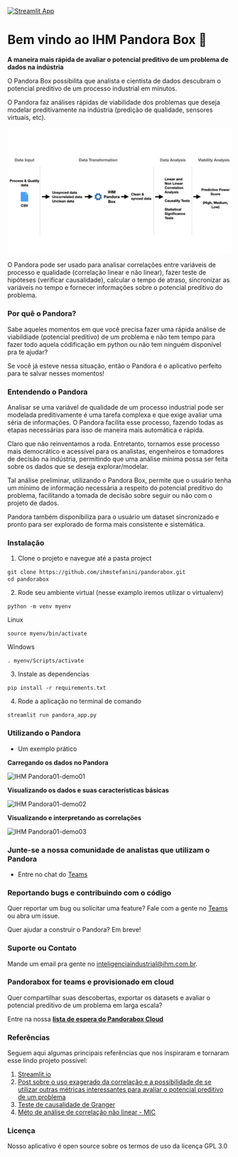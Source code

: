 [![Streamlit App](https://static.streamlit.io/badges/streamlit_badge_black_white.svg)](https://share.streamlit.io/yourGitHubName/yourRepo/yourApp/)

# Bem vindo ao IHM Pandora Box :wave:

**A maneira mais rápida de avaliar o potencial preditivo de um problema de dados na indústria**

O Pandora Box possibilita que analista e cientista de dados descubram o potencial preditivo de um processo industrial em minutos.

O Pandora faz análises rápidas de viabilidade dos problemas que deseja modelar preditivamente na indústria (predição de qualidade, sensores virtuais, etc).  

![IHM Pandora](/images/IHM%20Pandora01.png)

O Pandora pode ser usado para analisar correlações entre variáveis de processo e qualidade (correlação linear e não linear), fazer teste de hipóteses (verificar causalidade), calcular o tempo de atraso, sincronizar as variáveis no tempo e fornecer informações sobre o potencial preditivo do problema.

### Por quê o Pandora?

Sabe aqueles momentos em que você precisa fazer uma rápida análise de viabildiade (potencial preditivo) de um problema e não tem tempo para fazer todo aquela códificação em python ou não tem ninguém disponível pra te ajudar?

Se você já esteve nessa situação, então o Pandora é o aplicativo perfeito para te salvar nesses momentos!

### Entendendo o Pandora

Analisar se uma variável de qualidade de um processo industrial pode ser modelada preditivamente é uma tarefa complexa e que exige avaliar uma séria de informações. O Pandora facilita esse processo, fazendo todas as etapas necessárias para isso de maneira mais automática e rápida.

Claro que não reinventamos a roda. Entretanto, tornamos esse processo mais democrático e acessível para os analistas, engenheiros e tomadores de decisão na indústria, permitindo que uma análise mínima possa ser feita sobre os dados que se deseja explorar/modelar.

Tal análise preliminar, utilizando o Pandora Box, permite que o usuário tenha um mínimo de informação necessária a respeito do potencial preditivo do problema, facilitando a tomada de decisão sobre seguir ou não com o projeto de dados. 

Pandora também disponibiliza para o usuário um dataset sincronizado e pronto para ser explorado de forma mais consistente e sistemática.

### Instalação

1. Clone o projeto e navegue até a pasta project
```
git clone https://github.com/ihmstefanini/pandorabox.git
cd pandorabox
```

2. Rode seu ambiente virtual (nesse examplo iremos utilizar o virtualenv)
```
python -m venv myenv
```
  Linux
```
source myenv/bin/activate
```
  Windows
```
. myenv/Scripts/activate
```

3. Instale as dependencias
```
pip install -r requirements.txt
```

4. Rode a aplicação no terminal de comando
```
streamlit run pandora_app.py
```

### Utilizando o Pandora

- Um exemplo prático

**Carregando os dados no Pandora**

![IHM Pandora01-demo01](/images/Pandora-Gif01_a.gif)

**Visualizando os dados e suas características básicas**

![IHM Pandora01-demo02](/images/Pandora-Gif02.gif)

**Visualizando e interpretando as correlações**

![IHM Pandora01-demo03](/images/Pandora-Gif03.gif)


### Junte-se a nossa comunidade de analistas que utilizam o Pandora

- Entre no chat do [Teams](https://teams.microsoft.com/l/team/19%3aac1d8e5b18d74945a252fae738c6c0e5%40thread.tacv2/conversations?groupId=36d4af41-3c0a-41ad-9e71-8bcb8bdc4c7d&tenantId=d8bde65a-3ded-4346-9518-670204e6e184)

### Reportando bugs e contribuindo com o código

Quer reportar um bug ou solicitar uma feature? Fale com a gente no [Teams]((https://teams.microsoft.com/l/team/19%3aac1d8e5b18d74945a252fae738c6c0e5%40thread.tacv2/conversations?groupId=36d4af41-3c0a-41ad-9e71-8bcb8bdc4c7d&tenantId=d8bde65a-3ded-4346-9518-670204e6e184)) ou abra um issue.

Quer ajudar a construir o Pandora? Em breve!

### Suporte ou Contato

Mande um email pra gente no inteligenciaindustrial@ihm.com.br.

### Pandorabox for teams e provisionado em cloud

Quer compartilhar suas descobertas, exportar os datasets e avaliar o potencial preditivo de um problema em larga escala? 


Entre na nossa [**lista de espera do Pandorabox Cloud**](https://airtable.com/shrXwO3hOV5KK9MGH)

### Referências 

Seguem aqui algumas principais referências que nos inspiraram e tornaram esse lindo projeto possível:

1. [Streamlit.io](https://streamlit.io)
2. [Post sobre o uso exagerado da correlação e a possibilidade de se utilizar outras métricas interessantes para avaliar o potencial preditivo de um problema](https://www.allendowney.com/blog/2020/10/13/whatever-the-question-was-correlation-is-not-the-answer/)
3. [Teste de causalidade de Granger](https://pt.wikipedia.org/wiki/Causalidade_de_Granger)
4. [Méto de análise de correlação não linear - MIC](https://www.researchgate.net/publication/51884204_Detecting_Novel_Associations_in_Large_Data_Sets)


### Licença
Nosso aplicativo é open source sobre os termos de uso da licença GPL 3.0
